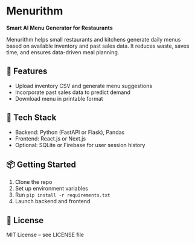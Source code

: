 # Menurithm

**Smart AI Menu Generator for Restaurants**

Menurithm helps small restaurants and kitchens generate daily menus based on available inventory and past sales data. It reduces waste, saves time, and ensures data-driven meal planning.

## 🚀 Features
- Upload inventory CSV and generate menu suggestions
- Incorporate past sales data to predict demand
- Download menu in printable format

## 🧠 Tech Stack
- Backend: Python (FastAPI or Flask), Pandas
- Frontend: React.js or Next.js
- Optional: SQLite or Firebase for user session history

## 📦 Getting Started
1. Clone the repo
2. Set up environment variables
3. Run `pip install -r requirements.txt`
4. Launch backend and frontend

## 📄 License
MIT License – see LICENSE file

